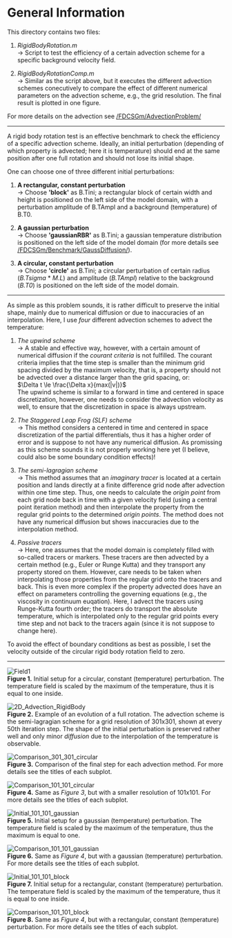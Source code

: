 # General Information

This directory contains two files: 

1. *RigidBodyRotation.m*<br>
    -> Script to test the efficiency of a certain advection scheme for a specific background velocity field.
   
2. *RigidBodyRotationComp.m*<br>
    -> Similar as the script above, but it executes the different advection schemes conecutively to compare the effect of different numerical parameters on the advection scheme, e.g., the grid resolution. The final result is plotted in one figure.

For more details on the advection see [/FDCSGm/AdvectionProblem/](https://github.com/LukasFuchs/FDCSGm/tree/main/AdvectionProblem)

-----------------------------------------------------------------

A rigid body rotation test is an effective benchmark to check the efficiency of a specific advection scheme. Ideally, an initial perturbation (depending of which property is advected; here it is temperature) should end at the same position after one full rotation and should not lose its initial shape. 

One can choose one of three different initial perturbations: 

1. **A rectangular, constant perturbation**<br>
    -> Choose **'block'** as B.Tini; a rectangular block of certain width and height is positioned on the left side of the model domain, with a perturbation amplitude of B.TAmpl and a background (temperature) of B.T0.<br>

2. **A gaussian perturbation**<br>
    -> Choose **'gaussianRBR'** as B.Tini; a gaussian temperature distribution is positioned on the left side of the model domain (for more details see [/FDCSGm/Benchmark/GaussDiffusion/](https://github.com/LukasFuchs/FDCSGm/tree/main/Benchmark/GaussDiffusion)). <br>

4. **A circular, constant perturbation**<br>
    -> Choose **'circle'** as B.Tini; a circular perturbation of certain radius (*B.Tsigma* * *M.L*) and amplitude (*B.TAmpl*) relative to the background (*B.T0*) is positioned on the left side of the model domain.<br>

------------------

As simple as this problem sounds, it is rather difficult to preserve the initial shape, mainly due to numerical diffusion or due to inaccuracies of an interpolation. Here, I use *four* different advection schemes to advect the temperature: 

1. *The upwind scheme*<br>
    -> A stable and effective way, however, with a certain amount of numerical diffusion if the *courant criteria* is not fulfilled. The courant criteria implies that the time step is smaller than the minimum grid spacing divided by the maximum velocity, that is, a property should not be advected over a distance larger than the grid spacing, or:<br>
$\Delta t \le \frac{\Delta x}{max(|v|)}$<br>
The upwind scheme is similar to a forward in time and centered in space discretization, however, one needs to consider the advection velocity as well, to ensure that the discretization in space is always upstream.<br>
   
2. *The Staggered Leap Frog (SLF) scheme*<br>
    -> This method considers a centered in time and centered in space discretization of the partial differentials, thus it has a higher order of error and is suppose to not have any numerical diffusion. As promissing as this scheme sounds it is not properly working here yet (I believe, could also be some boundary condition effects)!<br>
   
3. *The semi-lagragian scheme*<br>
    -> This method assumes that an *imaginary tracer* is located at a certain position and lands directly at a finite difference grid node after advection within one time step. Thus, one needs to calculate the *origin point* from each grid node back in time with a given velocity field (using a central point iteration method) and then interpolate the property from the regular grid points to the determined *origin points*. The method does not have any numerical diffusion but shows inaccuracies due to the interpolation method.<br>
   
5. *Passive tracers*<br>
    -> Here, one assumes that the model domain is completely filled with so-called tracers or markers. These tracers are then advected by a certain method (e.g., Euler or Runge Kutta) and they transport any property stored on them. However, care needs to be taken when interpolating those properties from the regular grid onto the tracers and back. This is even more complex if the property advected does have an effect on parameters controlling the governing equations (e.g., the viscosity in continuum euqation). Here, I advect the tracers using Runge-Kutta fourth order; the tracers do transport the absolute temperature, which is interpolated only to the regular grid points every time step and not back to the tracers again (since it is not suppose to change here).<br>

To avoid the effect of boundary conditions as best as possible, I set the velocity outside of the circular rigid body rotation field to zero. 

----------------------------------------------------

![Field1](https://github.com/LukasFuchs/FDCSGm/assets/25866942/f632c6e3-2051-45d8-ae48-c62a40ac2242)<br>
**Figure 1.** Initial setup for a circular, constant (temperature) perturbation. The temperature field is scaled by the maximum of the temperature, thus it is equal to one inside. 

![2D_Advection_RigidBody](https://github.com/LukasFuchs/FDCSGm/assets/25866942/66ea8ad6-a277-4cd5-a91e-627f1b3f41fd)<br>
**Figure 2.** Example of an evolution of a full rotation. The advection scheme is the semi-lagragian scheme for a grid resolution of 301x301, shown at every 50th iteration step. The shape of the initial perturbation is preserved rather well and only minor *diffusion* due to the interpolation of the temperature is observable. 

![Comparison_301_301_circular](https://github.com/LukasFuchs/FDCSGm/assets/25866942/e3bea260-2b1c-4f4e-9da7-79cc429069f4)<br>
**Figure 3.** Comparison of the final step for each advection method. For more details see the titles of each subplot. 

![Comparison_101_101_circular](https://github.com/LukasFuchs/FDCSGm/assets/25866942/ca206459-0f94-4500-8982-61b030ae71b8)<br>
**Figure 4.** Same as *Figure 3*, but with a smaller resolution of 101x101. For more details see the titles of each subplot. 

![Initial_101_101_gaussian](https://github.com/LukasFuchs/FDCSGm/assets/25866942/c6b09e02-5ce4-4cd7-b9a6-fbd78cebf3a4)<br>
**Figure 5.** Initial setup for a gaussian (temperature) perturbation. The temperature field is scaled by the maximum of the temperature, thus the maximum is equal to one.

![Comparison_101_101_gaussian](https://github.com/LukasFuchs/FDCSGm/assets/25866942/c516f57b-4860-4a68-9e25-41e50a271d08)<br>
**Figure 6.** Same as *Figure 4*, but with a gaussian (temperature) perturbation. For more details see the titles of each subplot. 

![Initial_101_101_block](https://github.com/LukasFuchs/FDCSGm/assets/25866942/3fe2ccf2-a341-4446-bca1-c274bf2b1c75) <br>
**Figure 7.** Initial setup for a rectangular, constant (temperature) perturbation. The temperature field is scaled by the maximum of the temperature, thus it is equal to one inside.

![Comparison_101_101_block](https://github.com/LukasFuchs/FDCSGm/assets/25866942/2c1c431c-7b63-4f82-8a6b-34894afc8261)<br>
**Figure 8.** Same as *Figure 4*, but with a rectangular, constant (temperature) perturbation. For more details see the titles of each subplot.






